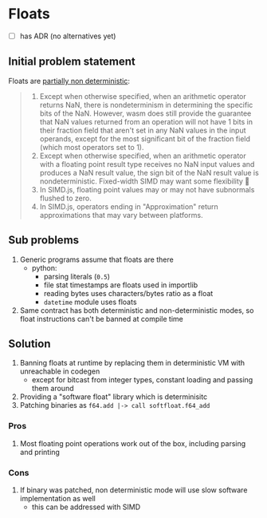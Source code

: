 # Floats

- [ ] has ADR (no alternatives yet)

## Initial problem statement
Floats are [partially non deterministic](https://github.com/WebAssembly/design/blob/main/Nondeterminism.md):
> 1. Except when otherwise specified, when an arithmetic operator returns NaN, there is nondeterminism in determining the specific bits of the NaN. However, wasm does still provide the guarantee that NaN values returned from an operation will not have 1 bits in their fraction field that aren't set in any NaN values in the input operands, except for the most significant bit of the fraction field (which most operators set to 1).
> 2. Except when otherwise specified, when an arithmetic operator with a floating point result type receives no NaN input values and produces a NaN result value, the sign bit of the NaN result value is nondeterministic. Fixed-width SIMD may want some flexibility 🦄
> 3. In SIMD.js, floating point values may or may not have subnormals flushed to zero.
> 4. In SIMD.js, operators ending in "Approximation" return approximations that may vary between platforms.

## Sub problems
1. Generic programs assume that floats are there
    - python:
        - parsing literals (`0.5`)
        - file stat timestamps are floats used in importlib
        - reading bytes uses characters/bytes ratio as a float
        - `datetime` module uses floats
2. Same contract has both deterministic and non-deterministic modes, so float instructions can't be banned at compile time

## Solution
1. Banning floats at runtime by replacing them in deterministic VM with unreachable in codegen
    - except for bitcast from integer types, constant loading and passing them around
2. Providing a "software float" library which is determinisitc
3. Patching binaries as `f64.add |-> call softfloat.f64_add`

### Pros
1. Most floating point operations work out of the box, including parsing and printing

### Cons
1. If binary was patched, non deterministic mode will use slow software implementation as well
    - this can be addressed with SIMD
